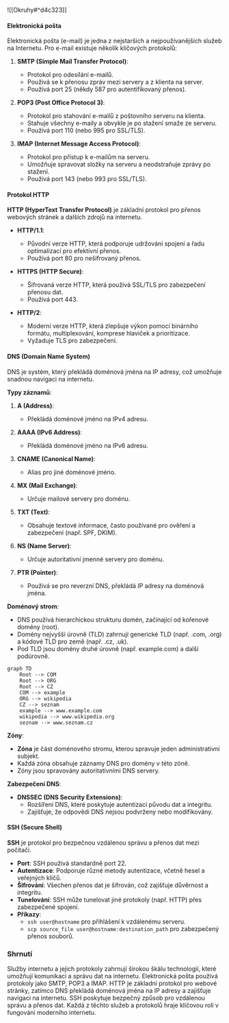 ![[Okruhy#^d4c323]]

#### Elektronická pošta

Elektronická pošta (e-mail) je jedna z nejstarších a nejpoužívanějších služeb na Internetu. Pro e-mail existuje několik klíčových protokolů:

1. **SMTP (Simple Mail Transfer Protocol)**:
   - Protokol pro odesílání e-mailů.
   - Používá se k přenosu zpráv mezi servery a z klienta na server.
   - Používá port 25 (někdy 587 pro autentifikovaný přenos).

2. **POP3 (Post Office Protocol 3)**:
   - Protokol pro stahování e-mailů z poštovního serveru na klienta.
   - Stahuje všechny e-maily a obvykle je po stažení smaže ze serveru.
   - Používá port 110 (nebo 995 pro SSL/TLS).

3. **IMAP (Internet Message Access Protocol)**:
   - Protokol pro přístup k e-mailům na serveru.
   - Umožňuje spravovat složky na serveru a neodstraňuje zprávy po stažení.
   - Používá port 143 (nebo 993 pro SSL/TLS).

#### Protokol HTTP

**HTTP (HyperText Transfer Protocol)** je základní protokol pro přenos webových stránek a dalších zdrojů na internetu.

- **HTTP/1.1**:
  - Původní verze HTTP, která podporuje udržování spojení a řadu optimalizací pro efektivní přenos.
  - Používá port 80 pro nešifrovaný přenos.

- **HTTPS (HTTP Secure)**:
  - Šifrovaná verze HTTP, která používá SSL/TLS pro zabezpečení přenosu dat.
  - Používá port 443.

- **HTTP/2**:
  - Moderní verze HTTP, která zlepšuje výkon pomocí binárního formátu, multiplexování, komprese hlaviček a prioritizace.
  - Vyžaduje TLS pro zabezpečení.

#### DNS (Domain Name System)

DNS je systém, který překládá doménová jména na IP adresy, což umožňuje snadnou navigaci na internetu.

**Typy záznamů**:

1. **A (Address)**:
   - Překládá doménové jméno na IPv4 adresu.
   
2. **AAAA (IPv6 Address)**:
   - Překládá doménové jméno na IPv6 adresu.

3. **CNAME (Canonical Name)**:
   - Alias pro jiné doménové jméno.

4. **MX (Mail Exchange)**:
   - Určuje mailové servery pro doménu.

5. **TXT (Text)**:
   - Obsahuje textové informace, často používané pro ověření a zabezpečení (např. SPF, DKIM).

6. **NS (Name Server)**:
   - Určuje autoritativní jmenné servery pro doménu.

7. **PTR (Pointer)**:
   - Používá se pro reverzní DNS, překládá IP adresy na doménová jména.

**Doménový strom**:

- DNS používá hierarchickou strukturu domén, začínající od kořenové domény (root).
- Domény nejvyšší úrovně (TLD) zahrnují generické TLD (např. .com, .org) a kódové TLD pro země (např. .cz, .uk).
- Pod TLD jsou domény druhé úrovně (např. example.com) a další podúrovně.

```mermaid
graph TD
    Root --> COM
    Root --> ORG
    Root --> CZ
    COM --> example
    ORG --> wikipedia
    CZ --> seznam
    example --> www.example.com
    wikipedia --> www.wikipedia.org
    seznam --> www.seznam.cz
```

**Zóny**:

- **Zóna** je část doménového stromu, kterou spravuje jeden administrativní subjekt.
- Každá zóna obsahuje záznamy DNS pro domény v této zóně.
- Zóny jsou spravovány autoritativními DNS servery.

**Zabezpečení DNS**:

- **DNSSEC (DNS Security Extensions)**:
  - Rozšíření DNS, které poskytuje autentizaci původu dat a integritu.
  - Zajišťuje, že odpovědi DNS nejsou podvrženy nebo modifikovány.

#### SSH (Secure Shell)

**SSH** je protokol pro bezpečnou vzdálenou správu a přenos dat mezi počítači.

- **Port**: SSH používá standardně port 22.
- **Autentizace**: Podporuje různé metody autentizace, včetně hesel a veřejných klíčů.
- **Šifrování**: Všechen přenos dat je šifrován, což zajišťuje důvěrnost a integritu.
- **Tunelování**: SSH může tunelovat jiné protokoly (např. HTTP) přes zabezpečené spojení.
- **Příkazy**:
  - `ssh user@hostname` pro přihlášení k vzdálenému serveru.
  - `scp source_file user@hostname:destination_path` pro zabezpečený přenos souborů.

### Shrnutí

Služby internetu a jejich protokoly zahrnují širokou škálu technologií, které umožňují komunikaci a správu dat na internetu. Elektronická pošta používá protokoly jako SMTP, POP3 a IMAP. HTTP je základní protokol pro webové stránky, zatímco DNS překládá doménová jména na IP adresy a zajišťuje navigaci na internetu. SSH poskytuje bezpečný způsob pro vzdálenou správu a přenos dat. Každá z těchto služeb a protokolů hraje klíčovou roli v fungování moderního internetu.